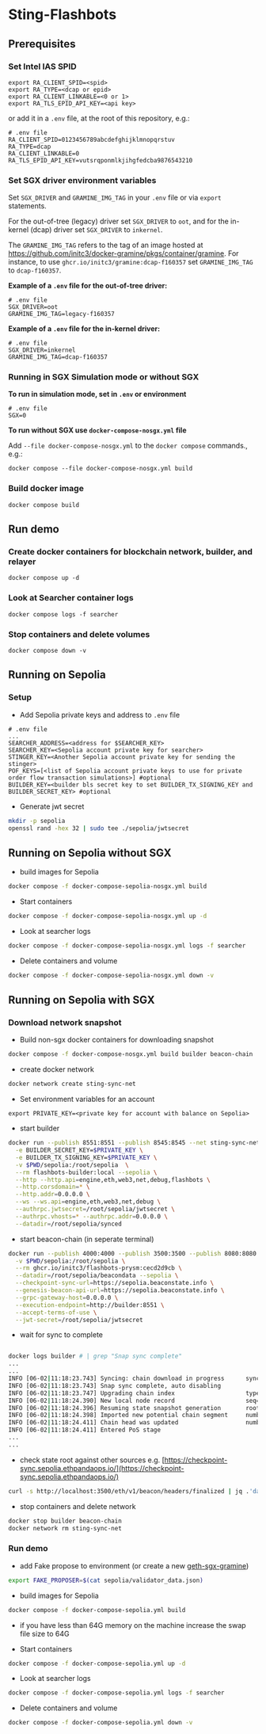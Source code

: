 # Sting-Flashbots

## Prerequisites

### Set Intel IAS SPID

```
export RA_CLIENT_SPID=<spid>
export RA_TYPE=<dcap or epid>
export RA_CLIENT_LINKABLE=<0 or 1>
export RA_TLS_EPID_API_KEY=<api key>
```

or add it in a `.env` file, at the root of this repository, e.g.:

```env
# .env file
RA_CLIENT_SPID=0123456789abcdefghijklmnopqrstuv
RA_TYPE=dcap
RA_CLIENT_LINKABLE=0
RA_TLS_EPID_API_KEY=vutsrqponmlkjihgfedcba9876543210
```

### Set SGX driver environment variables
Set `SGX_DRIVER` and `GRAMINE_IMG_TAG` in your `.env` file or via `export` statements.

For the out-of-tree (legacy) driver set `SGX_DRIVER` to `oot`, and for the in-kernel
(dcap) driver set `SGX_DRIVER` to `inkernel`.

The `GRAMINE_IMG_TAG` refers to the tag of an image hosted at
https://github.com/initc3/docker-gramine/pkgs/container/gramine. For instance, to use
`ghcr.io/initc3/gramine:dcap-f160357` set `GRAMINE_IMG_TAG` to `dcap-f160357`.

**Example of a `.env` file for the out-of-tree driver:**

```env
# .env file
SGX_DRIVER=oot
GRAMINE_IMG_TAG=legacy-f160357
```

**Example of a `.env` file for the in-kernel driver:**

```env
# .env file
SGX_DRIVER=inkernel
GRAMINE_IMG_TAG=dcap-f160357
```

### Running in SGX Simulation mode or without SGX

**To run in simulation mode, set in `.env` or environment**

```env
# .env file
SGX=0
```

**To run without SGX use `docker-compose-nosgx.yml` file**

Add `--file docker-compose-nosgx.yml` to the `docker compose` commands., e.g.:
```
docker compose --file docker-compose-nosgx.yml build
```


### Build docker image

```
docker compose build 
```

## Run demo

### Create docker containers for blockchain network, builder, and relayer

```
docker compose up -d
```

### Look at Searcher container logs

```
docker compose logs -f searcher 
```

### Stop containers and delete volumes

```
docker compose down -v
```

## Running on Sepolia

### Setup 

* Add Sepolia private keys and address to `.env` file

```env
# .env file
...
SEARCHER_ADDRESS=<address for $SEARCHER_KEY>
SEARCHER_KEY=<Sepolia account private key for searcher>
STINGER_KEY=<Another Sepolia account private key for sending the stinger>
POF_KEYS=[<list of Sepolia account private keys to use for private order flow transaction simulations>] #optional
BUILDER_KEY=<builder bls secret key to set BUILDER_TX_SIGNING_KEY and BUILDER_SECRET_KEY> #optional
```

* Generate jwt secret 

```bash
mkdir -p sepolia
openssl rand -hex 32 | sudo tee ./sepolia/jwtsecret
```

## Running on Sepolia without SGX

* build images for Sepolia

```bash
docker compose -f docker-compose-sepolia-nosgx.yml build
```

* Start containers
```bash
docker compose -f docker-compose-sepolia-nosgx.yml up -d
```

* Look at searcher logs

```bash
docker compose -f docker-compose-sepolia-nosgx.yml logs -f searcher 
```

* Delete containers and volume

```bash
docker compose -f docker-compose-sepolia-nosgx.yml down -v
```

## Running on Sepolia with SGX

### Download network snapshot

* Build non-sgx docker containers for downloading snapshot

```bash
docker compose -f docker-compose-nosgx.yml build builder beacon-chain
```

* create docker network 

```bash
docker network create sting-sync-net
```

* Set environment variables for an account 

```env
export PRIVATE_KEY=<private key for account with balance on Sepolia>
```

* start builder

```bash
docker run --publish 8551:8551 --publish 8545:8545 --net sting-sync-net --name builder \
  -e BUILDER_SECRET_KEY=$PRIVATE_KEY \
  -e BUILDER_TX_SIGNING_KEY=$PRIVATE_KEY \
  -v $PWD/sepolia:/root/sepolia  \
  --rm flashbots-builder:local --sepolia \
  --http --http.api=engine,eth,web3,net,debug,flashbots \
  --http.corsdomain=* \
  --http.addr=0.0.0.0 \
  --ws --ws.api=engine,eth,web3,net,debug \
  --authrpc.jwtsecret=/root/sepolia/jwtsecret \
  --authrpc.vhosts=* --authrpc.addr=0.0.0.0 \
  --datadir=/root/sepolia/synced
```

* start beacon-chain (in seperate terminal)

```bash
docker run --publish 4000:4000 --publish 3500:3500 --publish 8080:8080 --net sting-sync-net --name beacon-chain \
  -v $PWD/sepolia:/root/sepolia \
  --rm ghcr.io/initc3/flashbots-prysm:cecd2d9cb \
  --datadir=/root/sepolia/beacondata --sepolia \
  --checkpoint-sync-url=https://sepolia.beaconstate.info \
  --genesis-beacon-api-url=https://sepolia.beaconstate.info \
  --grpc-gateway-host=0.0.0.0 \
  --execution-endpoint=http://builder:8551 \
  --accept-terms-of-use \
  --jwt-secret=/root/sepolia/jwtsecret 
```

* wait for sync to complete

```bash

docker logs builder # | grep "Snap sync complete"
...
...
INFO [06-02|11:18:23.743] Syncing: chain download in progress      synced=100.00% chain=12.23GiB   headers=3,609,948@1.16GiB    bodies=3,609,948@9.37GiB    receipts=3,609,948@1.71GiB    eta=0s
INFO [06-02|11:18:23.743] Snap sync complete, auto disabling 
INFO [06-02|11:18:23.747] Upgrading chain index                    type=bloombits               percentage=0
INFO [06-02|11:18:24.390] New local node record                    seq=1,685,715,593,349 id=9b35988b6158e5af ip=38.65.223.112 udp=30303 tcp=30303
INFO [06-02|11:18:24.396] Resuming state snapshot generation       root=aa662a..06f1ed in=087068..71eb36 at=a1228e..84f3fc accounts=168,867              slots=654,628              storage=59.48MiB dangling=0 elapsed=6.167s        eta=3m0.938s
INFO [06-02|11:18:24.398] Imported new potential chain segment     number=3,609,949 hash=5428a4..d8898d blocks=1   txs=113  mgas=11.586  elapsed=63.766ms      mgasps=181.691 dirty=34.11MiB
INFO [06-02|11:18:24.411] Chain head was updated                   number=3,609,949 hash=5428a4..d8898d root=2d6bc9..202ecf elapsed=2.04271ms
INFO [06-02|11:18:24.411] Entered PoS stage 
...
...
```

* check state root against other sources e.g. [https://checkpoint-sync.sepolia.ethpandaops.io/](https://checkpoint-sync.sepolia.ethpandaops.io/)

```bash
curl -s http://localhost:3500/eth/v1/beacon/headers/finalized | jq .'data.header.message'
```

* stop containers and delete network

```bash
docker stop builder beacon-chain
docker network rm sting-sync-net
```

### Run demo

* add Fake propose to environment (or create a new [geth-sgx-gramine](https://github.com/flashbots/geth-sgx-gramine/tree/main/examples/confidential-builder-boost-relay))

```bash
export FAKE_PROPOSER=$(cat sepolia/validator_data.json)
```

* build images for Sepolia

```bash
docker compose -f docker-compose-sepolia.yml build
```

* if you have less than 64G memory on the machine increase the swap file size to 64G

* Start containers

```bash
docker compose -f docker-compose-sepolia.yml up -d
```

* Look at searcher logs

```bash
docker compose -f docker-compose-sepolia.yml logs -f searcher 
```

* Delete containers and volume

```bash
docker compose -f docker-compose-sepolia.yml down -v
```